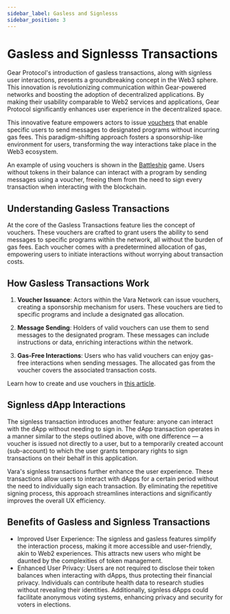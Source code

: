 ```yaml
---
sidebar_label: Gasless and Signlesss
sidebar_position: 3
---
```


# Gasless and Signlesss Transactions

Gear Protocol's introduction of gasless transactions, along with signless user interactions, presents a groundbreaking concept in the Web3 sphere. This innovation is revolutionizing communication within Gear-powered networks and boosting the adoption of decentralized applications. By making their usability comparable to Web2 services and applications, Gear Protocol significantly enhances user experience in the decentralized space.

This innovative feature empowers actors to issue [vouchers](/api/vouchers.md) that enable specific users to send messages to designated programs without incurring gas fees. This paradigm-shifting approach fosters a sponsorship-like environment for users, transforming the way interactions take place in the Web3 ecosystem. 

An example of using vouchers is shown in the [Battleship](/examples/Gaming/Battleship/battleship.md) game. Users without tokens in their balance can interact with a program by sending messages using a voucher, freeing them from the need to sign every transaction when interacting with the blockchain.

## Understanding Gasless Transactions

At the core of the Gasless Transactions feature lies the concept of vouchers. These vouchers are crafted to grant users the ability to send messages to specific programs within the network, all without the burden of gas fees. Each voucher comes with a predetermined allocation of gas, empowering users to initiate interactions without worrying about transaction costs.

## How Gasless Transactions Work

1. **Voucher Issuance**: Actors within the Vara Network can issue vouchers, creating a sponsorship mechanism for users. These vouchers are tied to specific programs and include a designated gas allocation.

2. **Message Sending**: Holders of valid vouchers can use them to send messages to the designated program. These messages can include instructions or data, enriching interactions within the network.

3. **Gas-Free Interactions**: Users who has valid vouchers can enjoy gas-free interactions when sending messages. The allocated gas from the voucher covers the associated transaction costs.

Learn how to create and use vouchers in [this article](/docs/api/vouchers.md).

## Signless dApp Interactions

The signless transaction introduces another feature: anyone can interact with the dApp without needing to sign in. The dApp transaction operates in a manner similar to the steps outlined above, with one difference — a voucher is issued not directly to a user, but to a temporarily created account (sub-account) to which the user grants temporary rights to sign transactions on their behalf in this application.

Vara's signless transactions further enhance the user experience. These transactions allow users to interact with dApps for a certain period without the need to individually sign each transaction. By eliminating the repetitive signing process, this approach streamlines interactions and significantly improves the overall UX efficiency.

## Benefits of Gasless and Signless Transactions

- Improved User Experience: The signless and gasless features simplify the interaction process, making it more accessible and user-friendly, akin to Web2 experiences. This attracts new users who might be daunted by the complexities of token management.
- Enhanced User Privacy: Users are not required to disclose their token balances when interacting with dApps, thus protecting their financial privacy. Individuals can contribute health data to research studies without revealing their identities. Additionally, signless dApps could facilitate anonymous voting systems, enhancing privacy and security for voters in elections.